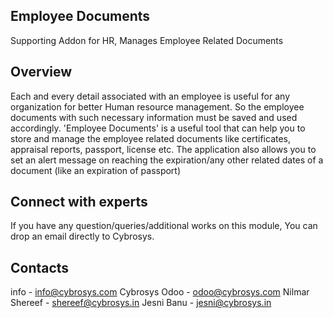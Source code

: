 Employee Documents
------------------
Supporting Addon for HR, Manages Employee Related Documents

Overview
--------
Each and every detail associated with an employee is useful for any organization for better Human resource management.
So the employee documents with such necessary information must be saved and used accordingly.
'Employee Documents' is a useful tool that can help you to store and manage the employee related
documents like certificates, appraisal reports, passport, license etc.
The application also allows you to set an alert message on reaching the expiration/any other
related dates of a document (like an expiration of passport)

Connect with experts
--------------------

If you have any question/queries/additional works on this module, You can drop an email directly to Cybrosys.

Contacts
--------

info - info@cybrosys.com
Cybrosys Odoo - odoo@cybrosys.com
Nilmar Shereef - shereef@cybrosys.in
Jesni Banu - jesni@cybrosys.in

